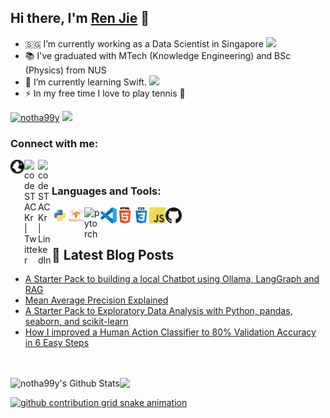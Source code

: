 ## Hi there, I'm [Ren Jie](https://notha99y.github.io/) 👋
- 🇸🇬 I’m currently working as a Data Scientist in Singapore <img src="https://miro.medium.com/max/1120/0*nsgXxd0kwN3qT2ks.gif" width="30"/>
- 📚 I've graduated with MTech (Knowledge Engineering) and BSc (Physics) from NUS
- 🌱 I’m currently learning Swift. <img src="https://media.giphy.com/media/WUlplcMpOCEmTGBtBW/giphy.gif" width="30" />
- ⚡ In my free time I love to play tennis 🎾

<a href="https://github.com/notha99y"><img src="https://komarev.com/ghpvc/?username=notha99y&style=flat&labelColor=black&logo=github&label=PROFILE+VIEWS&color=29bf12" alt="notha99y" /></a>
<a href="https://github.com/notha99y?tab=followers"><img src="https://img.shields.io/github/followers/notha99y"></a>

### Connect with me:

[<img align="left" alt="renjietan.me" width="22px" src="https://raw.githubusercontent.com/iconic/open-iconic/master/svg/globe.svg" />][website]
[<img align="left" alt="codeSTACKr | Twitter" width="22px" src="https://cdn.jsdelivr.net/npm/simple-icons@v3/icons/twitter.svg" />][twitter]
[<img align="left" alt="codeSTACKr | LinkedIn" width="22px" src="https://cdn.jsdelivr.net/npm/simple-icons@v3/icons/linkedin.svg" />][linkedin]

<br />

### Languages and Tools:
<img align="left" alt="Python" width="26px" src="https://raw.githubusercontent.com/github/explore/80688e429a7d4ef2fca1e82350fe8e3517d3494d/topics/python/python.png" />
<img align="left" alt="tensorflow" width="26px" src="https://raw.githubusercontent.com/github/explore/80688e429a7d4ef2fca1e82350fe8e3517d3494d/topics/tensorflow/tensorflow.png" />
<img align="left" alt="pytorch" width="26px" src="https://avatars0.githubusercontent.com/u/21003710?s=200&v=4" />

<img align="left" alt="Visual Studio Code" width="26px" src="https://raw.githubusercontent.com/github/explore/80688e429a7d4ef2fca1e82350fe8e3517d3494d/topics/visual-studio-code/visual-studio-code.png" />
<img align="left" alt="HTML5" width="26px" src="https://raw.githubusercontent.com/github/explore/80688e429a7d4ef2fca1e82350fe8e3517d3494d/topics/html/html.png" />
<img align="left" alt="CSS3" width="26px" src="https://raw.githubusercontent.com/github/explore/80688e429a7d4ef2fca1e82350fe8e3517d3494d/topics/css/css.png" />
<img align="left" alt="JavaScript" width="26px" src="https://raw.githubusercontent.com/github/explore/80688e429a7d4ef2fca1e82350fe8e3517d3494d/topics/javascript/javascript.png" />
<img align="left" alt="GitHub" width="26px" src="https://raw.githubusercontent.com/github/explore/78df643247d429f6cc873026c0622819ad797942/topics/github/github.png" />

<br>
<br>

## 📕 Latest Blog Posts
- [A Starter Pack to building a local Chatbot using Ollama, LangGraph and RAG](https://medium.com/kredivotechblog/a-starter-pack-to-building-a-local-chatbot-using-ollama-langgraph-and-rag-6d25b7f43d07)
- [Mean Average Precision Explained](https://builtin.com/articles/mean-average-precision)
- [A Starter Pack to Exploratory Data Analysis with Python, pandas, seaborn, and scikit-learn](https://towardsdatascience.com/a-starter-pack-to-exploratory-data-analysis-with-python-pandas-seaborn-and-scikit-learn-a77889485baf)
- [How I improved a Human Action Classifier to 80% Validation Accuracy in 6 Easy Steps](https://towardsdatascience.com/6-steps-to-quickly-train-a-human-action-classifier-with-validation-accuracy-of-over-80-655fcb8781c5)

<br>
<br>

<a>
<img align="left" alt="notha99y's Github Stats" src="http://github-readme-stats-notha99y.vercel.app/api?username=notha99y&theme=great-gatsby&show_icons=true&hide_border=true" />
</a>
<a>
<img align="left" src="http://github-readme-stats-notha99y.vercel.app/api/top-langs/?username=notha99y&theme=great-gatsby&show_icons=true&hide_border=true&hide=jupyter%20notebook" />
</a>

<br>

[![github contribution grid snake animation](https://cdn.jsdelivr.net/gh/notha99y/notha99y@output/github-contribution-grid-snake-dark.gif)](https://github.com/notha99y)

<!-- ### Credit: https://github.com/anuraghazra/github-readme-stats -->
[website]: https://notha99y.github.io/
[twitter]: https://twitter.com/rahjaytee
[linkedin]: https://www.linkedin.com/in/renjietan/
